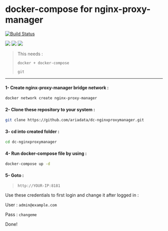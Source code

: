 # docker-compose for nginx-proxy-manager
[![Build Status](https://files.ariadata.co/file/ariadata_logo.png)](https://ariadata.co)

![](https://img.shields.io/github/stars/ariadata/dc-nginxproxymanager.svg)
![](https://img.shields.io/github/watchers/ariadata/dc-nginxproxymanager.svg)
![](https://img.shields.io/github/forks/ariadata/dc-nginxproxymanager.svg)

> This needs :
> 
> `docker + docker-compose`
> 
> `git`
---
#### 1- Create nginx-proxy-manager bridge network :
```sh
docker network create nginx-proxy-manager
```
#### 2- Clone these repository to your system :
```sh
git clone https://github.com/ariadata/dc-nginxproxymanager.git
```
#### 3- cd into created folder :
```sh
cd dc-nginxproxymanager
```
#### 4- Run docker-compose file by using :
```sh
docker-compose up -d
```
#### 5- Goto : 
>  `http://YOUR-IP:8181`
>  
Use these credentials to first login and change it after logged in :

User : `admin@example.com`

Pass : `changeme`

Done!
